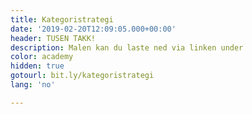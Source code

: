 ```yaml
---
title: Kategoristrategi
date: '2019-02-20T12:09:05.000+00:00'
header: TUSEN TAKK!
description: Malen kan du laste ned via linken under
color: academy
hidden: true
gotourl: bit.ly/kategoristrategi
lang: 'no'

---
```

